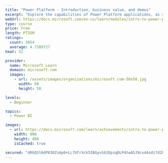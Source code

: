 ```yaml
---
title: "Power Platform - Introduction, business value, and demos"
excerpt: "Explore the capabilities of Power Platform applications, as seen in demonstrations and customer case studies."
webUrl: https://docs.microsoft.com/en-us/learn/modules/intro-to-power-platform-mba/
type: course
price: Free
length: PT35M
ratings:
  count: 3854
  average: 4.7389727
heat: 52

provider:
  name: Microsoft Learn
  domain: microsoft.com
  images:
    - url: /assets/images/organizations/microsoft.com-50x50.jpg
      width: 50
      height: 50

levels:
  - Beginner

topics:
  - Power BI

images:
  - url: https://docs.microsoft.com/learn/achievements/intro-to-power-platform-social.png
    width: 800
    height: 400
    isCached: true

secured: "4RhQSl0dP83OZsAp0+LL7UfrXck5IBGyvS61DpzqDLP4twA5J9cx44sdi7d2hBvc/19oZNSEANPuXFfBvyt+Wm5h9BrBk7TqUC8iAiiwJCAo/3//drPYLRw9RsqzjUWprgN9BqCq2GmF5SmzYSNI0D5cde28gczV3G/DqmyeOiSskmBc9s5cziGtDAPm9h+nGfOTUBUNKfgaE1sufoVqgNCaD9HHklX+QMo39bEZ89+PPSfnPUHCr4tmLrmB8av33xnSKTDKEASUImpr3B+kY5pNLHBcWW0PRV/bz8sQKWlq5F83tSrTHUWh8KPUVphD04Eos+A2mQ08GYoZXz/mb54VxMeCqCZ46d4X5736MtTiMQ9xYQLYjsX4EMDF9kxM8tGXE0r/zuoFL/JWEILpUEpyny4tBiHusJSiEQ3KiYs=;1/tR7YNUB2kQqi8wuV/xLA=="
---
```


